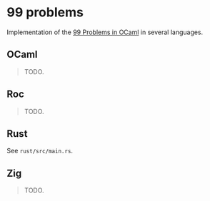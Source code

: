 # 99 problems

Implementation of the [99 Problems in
OCaml](https://ocaml.org/learn/tutorials/99problems.html) in several languages.

## OCaml

> TODO.

## Roc

> TODO.

## Rust

See `rust/src/main.rs`.

## Zig

> TODO.
